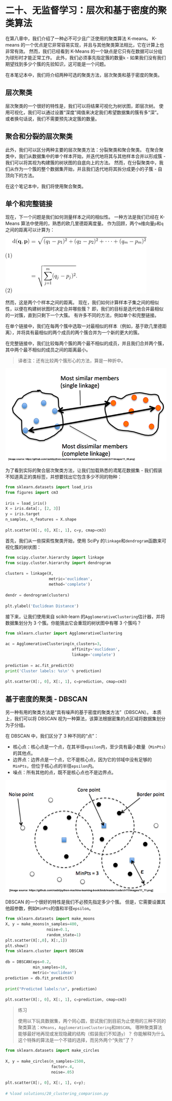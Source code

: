 # 二十、无监督学习：层次和基于密度的聚类算法

在第八章中，我们介绍了一种必不可少且广泛使用的聚类算法 K-means。 K-means 的一个优点是它非常容易实现，并且与其他聚类算法相比，它在计算上也非常有效。 然而，我们已经看到 K-Means 的一个缺点是它只有在数据可以分组为球形时才能正常工作。 此外，我们必须事先指定簇的数量`k` - 如果我们没有我们期望找到多少个簇的先验知识，这可能是一个问题。

在本笔记本中，我们将介绍两种可选的聚类方法，层次聚类和基于密度的聚类。

## 层次聚类

层次聚类的一个很好的特性是，我们可以将结果可视化为树状图，即层次树。 使用可视化，我们可以通过设置“深度”阈值来决定我们希望数据集的簇有多“深”。 或者换句话说，我们不需要预先决定簇的数量。

## 聚合和分裂的层次聚类

此外，我们可以区分两种主要的层次聚类方法：分裂聚类和聚合聚类。 在聚合聚类中，我们从数据集中的单个样本开始，并迭代地将其与其他样本合并以形成簇 - 我们可以将其视为构建簇的树状图的自底向上的方法。
然而，在分裂聚类中，我们从作为一个簇的整个数据集开始，并且我们迭代地将其拆分成更小的子簇 - 自顶向下的方法。

在这个笔记本中，我们将使用聚合聚类。

## 单个和完整链接

现在，下一个问题是我们如何测量样本之间的相似性。 一种方法是我们已经在 K-Means 算法中使用的，熟悉的欧几里德距离度量。 作为回顾，两个`m`维向量`p`和`q`之间的距离可以计算为：

![](img/tex7.gif)

然而，这是两个个样本之间的距离。 现在，我们如何计算样本子集之间的相似性，以便在构建树状图时决定合并哪些簇？ 即，我们的目标是迭代地合并最相似的一对簇，直到只剩下一个大簇。 有许多不同的方法，例如单个和完整链接。

在单个链接中，我们在每两个簇中选取一对最相似的样本（例如，基于欧几里德距离），并将具有最相似的两个成员的两个簇合并为一个新的更大的簇。

在完整链接中，我们比较每两个簇的两个最不相似的成员，并且我们合并两个簇，其中两个最不相似的成员之间的距离最小。

> 译者注：还有比较两个簇形心的方法，算是一种折中。

![](img/clustering-linkage.png)

为了看到实际的聚合层次聚类方法，让我们加载熟悉的鸢尾花数据集 - 我们假装不知道真正的类标签，并想要找出它包含多少不同的物种：

```py
from sklearn.datasets import load_iris
from figures import cm3

iris = load_iris()
X = iris.data[:, [2, 3]]
y = iris.target
n_samples, n_features = X.shape

plt.scatter(X[:, 0], X[:, 1], c=y, cmap=cm3)
```

首先，我们从一些探索性聚类开始，使用 SciPy 的`linkage`和`dendrogram`函数来可视化簇的树状图：

```py
from scipy.cluster.hierarchy import linkage
from scipy.cluster.hierarchy import dendrogram

clusters = linkage(X, 
                   metric='euclidean',
                   method='complete')

dendr = dendrogram(clusters)

plt.ylabel('Euclidean Distance')
```

接下来，让我们使用来自 scikit-learn 的`AgglomerativeClustering`估计器，并将数据集划分为 3 个簇。你能猜出它会重现的树状图中有哪 3 个簇吗？

```py
from sklearn.cluster import AgglomerativeClustering

ac = AgglomerativeClustering(n_clusters=3,
                             affinity='euclidean',
                             linkage='complete')

prediction = ac.fit_predict(X)
print('Cluster labels: %s\n' % prediction)

plt.scatter(X[:, 0], X[:, 1], c=prediction, cmap=cm3)
```

## 基于密度的聚类 - DBSCAN

另一种有用的聚类方法是“具有噪声的基于密度的聚类方法”（DBSCAN）。 本质上，我们可以将 DBSCAN 视为一种算法，该算法根据密集的点区域将数据集划分为子分组。

在 DBSCAN 中，我们区分了 3 种不同的“点”：

+   核心点：核心点是一个点，在其半径`epsilon`内，至少具有最小数量（`MinPts`）的其他点。
+   边界点：边界点是一个点，它不是核心点，因为它的邻域中没有足够的`MinPts`，但位于核心点的半径`epsilon`内。
+   噪点：所有其他的点，既不是核心点也不是边界点。

![](img/dbscan.png)

DBSCAN 的一个很好的特性是我们不必预先指定多少个簇。 但是，它需要设置其他超参数，例如`MinPts`的值和半径`epsilon`。

```py
from sklearn.datasets import make_moons
X, y = make_moons(n_samples=400,
                  noise=0.1,
                  random_state=1)
plt.scatter(X[:,0], X[:,1])
plt.show()
from sklearn.cluster import DBSCAN

db = DBSCAN(eps=0.2,
            min_samples=10,
            metric='euclidean')
prediction = db.fit_predict(X)

print("Predicted labels:\n", prediction)

plt.scatter(X[:, 0], X[:, 1], c=prediction, cmap=cm3)
```

> 练习
> 
> 使用以下玩具数据集，两个同心圆，尝试我们到目前为止使用的三种不同的聚类算法：`KMeans`，`AgglomerativeClustering`和`DBSCAN`。 哪种聚类算法能够最好地再现或发现隐藏的结构（假装我们不知道`y`）？ 你能解释为什么这个特殊的算法是一个不错的选择，而另外两个“失败”了？

```py
from sklearn.datasets import make_circles

X, y = make_circles(n_samples=1500, 
                    factor=.4, 
                    noise=.05)

plt.scatter(X[:, 0], X[:, 1], c=y);

# %load solutions/20_clustering_comparison.py
```

